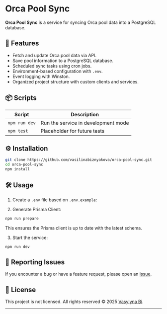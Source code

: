 # Orca Pool Sync

**Orca Pool Sync** is a service for syncing Orca pool data into a PostgreSQL database.

## 🚀 Features

* Fetch and update Orca pool data via API.
* Save pool information to a PostgreSQL database.
* Scheduled sync tasks using cron jobs.
* Environment-based configuration with `.env`.
* Event logging with Winston.
* Organized project structure with custom clients and services.

## 📦 Scripts

| Script        | Description                         |
| ------------- | ----------------------------------- |
| `npm run dev` | Run the service in development mode |
| `npm test`    | Placeholder for future tests        |

## ⚙️ Installation

```bash
git clone https://github.com/vasilinabiznyakova/orca-pool-sync.git
cd orca-pool-sync
npm install
```

## 🛠️ Usage

1. Create a `.env` file based on `.env.example`:


2. Generate Prisma Client:

```bash
npm run prepare
```

This ensures the Prisma client is up to date with the latest schema.

3. Start the service:

```bash
npm run dev
```

## 🐛 Reporting Issues

If you encounter a bug or have a feature request, please open an [issue](https://github.com/vasilinabiznyakova/orca-pool-sync/issues).

## 📝 License

This project is not licensed. All rights reserved © 2025 [Vasylyna Bi](https://github.com/vasilinabiznyakova).

---
